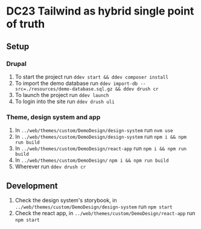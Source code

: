 # DC23 Tailwind as hybrid single point of truth

## Setup

### Drupal

1. To start the project run `ddev start && ddev composer install`
2. To import the demo database run `ddev import-db --src=./resources/demo-database.sql.gz && ddev drush cr`
3. To launch the project run `ddev launch`
4. To login into the site run `ddev drush uli`

### Theme, design system and app

1. In `../web/themes/custom/DemoDesign/design-system` run `nvm use`
2. In `../web/themes/custom/DemoDesign/design-system` run `npm i && npm run build`
3. In `../web/themes/custom/DemoDesign/react-app` run `npm i && npm run build`
4. In `../web/themes/custom/DemoDesign/` `npm i && npm run build`
5. Wherever run `ddev drush cr`

## Development

1. Check the design system's storybook, in `../web/themes/custom/DemoDesign/design-system` run `npm start`
2. Check the react app, in `../web/themes/custom/DemoDesign/react-app` run `npm start`
